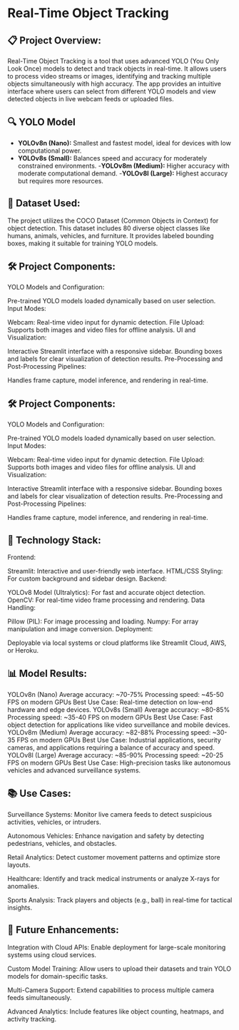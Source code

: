# Real-Time Object Tracking

## 📋 Project Overview:
Real-Time Object Tracking is a tool that uses advanced YOLO (You Only Look Once) models to detect and track objects in real-time. It allows users to process video streams or images, identifying and tracking multiple objects simultaneously with high accuracy. The app provides an intuitive interface where users can select from different YOLO models and view detected objects in live webcam feeds or uploaded files.

## 🔍 YOLO Model
- **YOLOv8n (Nano):**
Smallest and fastest model, ideal for devices with low computational power.
- **YOLOv8s (Small):**
Balances speed and accuracy for moderately constrained environments.
-**YOLOv8m (Medium):**
Higher accuracy with moderate computational demand.
-**YOLOv8l (Large):**
Highest accuracy but requires more resources.

## 📌 Dataset Used:
The project utilizes the COCO Dataset (Common Objects in Context) for object detection. This dataset includes 80 diverse object classes like humans, animals, vehicles, and furniture. It provides labeled bounding boxes, making it suitable for training YOLO models.

## 🛠️ Project Components:
YOLO Models and Configuration:

Pre-trained YOLO models loaded dynamically based on user selection.
Input Modes:

Webcam: Real-time video input for dynamic detection.
File Upload: Supports both images and video files for offline analysis.
UI and Visualization:

Interactive Streamlit interface with a responsive sidebar.
Bounding boxes and labels for clear visualization of detection results.
Pre-Processing and Post-Processing Pipelines:

Handles frame capture, model inference, and rendering in real-time.

## 🛠️ Project Components:
YOLO Models and Configuration:

Pre-trained YOLO models loaded dynamically based on user selection.
Input Modes:

Webcam: Real-time video input for dynamic detection.
File Upload: Supports both images and video files for offline analysis.
UI and Visualization:

Interactive Streamlit interface with a responsive sidebar.
Bounding boxes and labels for clear visualization of detection results.
Pre-Processing and Post-Processing Pipelines:

Handles frame capture, model inference, and rendering in real-time.

##  🤖 Technology Stack:
Frontend:

Streamlit: Interactive and user-friendly web interface.
HTML/CSS Styling: For custom background and sidebar design.
Backend:

YOLOv8 Model (Ultralytics): For fast and accurate object detection.
OpenCV: For real-time video frame processing and rendering.
Data Handling:

Pillow (PIL): For image processing and loading.
Numpy: For array manipulation and image conversion.
Deployment:

Deployable via local systems or cloud platforms like Streamlit Cloud, AWS, or Heroku.

## 📊 Model Results:
YOLOv8n (Nano)
Average accuracy: ~70-75%
Processing speed: ~45-50 FPS on modern GPUs
Best Use Case: Real-time detection on low-end hardware and edge devices.
YOLOv8s (Small)
Average accuracy: ~80-85%
Processing speed: ~35-40 FPS on modern GPUs
Best Use Case: Fast object detection for applications like video surveillance and mobile devices.
YOLOv8m (Medium)
Average accuracy: ~82-88%
Processing speed: ~30-35 FPS on modern GPUs
Best Use Case: Industrial applications, security cameras, and applications requiring a balance of accuracy and speed.
YOLOv8l (Large)
Average accuracy: ~85-90%
Processing speed: ~20-25 FPS on modern GPUs
Best Use Case: High-precision tasks like autonomous vehicles and advanced surveillance systems.

## 📚 Use Cases:
Surveillance Systems:
Monitor live camera feeds to detect suspicious activities, vehicles, or intruders.

Autonomous Vehicles:
Enhance navigation and safety by detecting pedestrians, vehicles, and obstacles.

Retail Analytics:
Detect customer movement patterns and optimize store layouts.

Healthcare:
Identify and track medical instruments or analyze X-rays for anomalies.

Sports Analysis:
Track players and objects (e.g., ball) in real-time for tactical insights.

## 📝 Future Enhancements:
Integration with Cloud APIs:
Enable deployment for large-scale monitoring systems using cloud services.

Custom Model Training:
Allow users to upload their datasets and train YOLO models for domain-specific tasks.

Multi-Camera Support:
Extend capabilities to process multiple camera feeds simultaneously.

Advanced Analytics:
Include features like object counting, heatmaps, and activity tracking.







